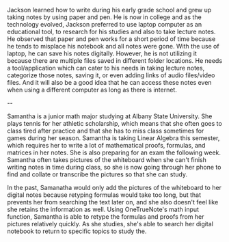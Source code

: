 Jackson learned how to write during his early grade school and grew up taking notes by using paper and pen. He is now in college and as the technology evolved, Jackson preferred to use laptop computer as an educational tool, to research for his studies and also to take lecture notes. He observed that paper and pen works for a short period of time because he tends to misplace his notebook and all notes were gone. With the use of laptop, he can save his notes digitally. However, he is not utilizing it because there are multiple files saved in different folder locations. He needs a tool/application which can cater to his needs in taking lecture notes, categorize those notes, saving it, or even adding links of audio files/video files. And it will also be a good idea that he can access these notes even when using a different computer as long as there is internet.

-- 

Samantha is a junior math major studying at Albany State University. She plays tennis for her athletic scholarship, which means that she often goes to class tired after practice and that she has to miss class sometimes for games during her season. Samantha is taking Linear Algebra this semester, which requires her to write a lot of mathematical proofs, formulas, and matrices in her notes. She is also preparing for an exam the following week. Samantha often takes pictures of the whiteboard when she can't finish writing notes in time during class, so she is now going through her phone to find and collate or transcribe the pictures so that she can study. 

In the past, Samanatha would only add the pictures of the whiteboard to her digital notes because retyping formulas would take too long, but that prevents her from searching the text later on, and she also doesn't feel like she retains the information as well. Using OneTrueNote's math input function, Samantha is able to retype the formulas and proofs from her pictures relatively quickly. As she studies, she's able to search her digital notebook to return to specific topics to study the.
